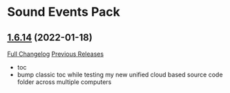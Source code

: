 # <DBM> Sound Events Pack

## [1.6.14](https://github.com/DeadlyBossMods/DBM-SoundEventsPack/tree/1.6.14) (2022-01-18)
[Full Changelog](https://github.com/DeadlyBossMods/DBM-SoundEventsPack/compare/1.6.13...1.6.14) [Previous Releases](https://github.com/DeadlyBossMods/DBM-SoundEventsPack/releases)

- toc  
- bump classic toc while testing my new unified cloud based source code folder across multiple computers  
